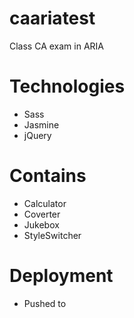 caariatest
==========

Class CA exam in ARIA

Technologies
============
+ Sass
+ Jasmine
+ jQuery


Contains
=========
+ Calculator
+ Coverter
+ Jukebox
+ StyleSwitcher

Deployment
===========
+ Pushed to